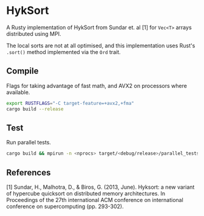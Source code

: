 # HykSort

A Rusty implementation of HykSort from Sundar et. al [1] for ```Vec<T>``` arrays distributed using MPI.

The local sorts are not at all optimised, and this implementation uses Rust's ```.sort()``` method implemented via the ```Ord``` trait.


## Compile

Flags for taking advantage of fast math, and AVX2 on processors where available.

```bash
export RUSTFLAGS="-C target-feature=+avx2,+fma"
cargo build --release
```

## Test 

Run parallel tests.

```bash
cargo build && mpirun -n <nprocs> target/<debug/release>/parallel_tests
```

## References

[1] Sundar, H., Malhotra, D., & Biros, G. (2013, June). Hyksort: a new variant of hypercube quicksort on distributed memory architectures. In Proceedings of the 27th international ACM conference on international conference on supercomputing (pp. 293-302).
